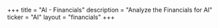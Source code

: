 +++
title = "AI - Financials"
description = "Analyze the Financials for AI"
ticker = "AI"
layout = "financials"
+++

